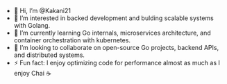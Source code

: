 - 👋 Hi, I’m @Kakani21
- 👀 I’m interested in backed development and bulding scalable systems with Golang.
- 🌱 I’m currently learning Go internals, microservices architecture, and container orchestration with kubernetes.
- 💞️ I’m looking to collaborate on open-source Go projects, backend APIs, and distributed systems.
- ⚡ Fun fact: I enjoy optimizing code for performance almost as much as I enjoy Chai ☕

<!---
Kakani21/Kakani21 is a ✨ special ✨ repository because its `README.md` (this file) appears on your GitHub profile.
You can click the Preview link to take a look at your changes.
--->
